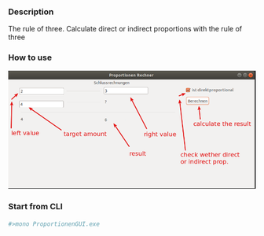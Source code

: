 ### Description

The rule of three. Calculate direct or indirect proportions with the rule of three

### How to use

![Auswahl_576](docs/Auswahl_576.png)

### Start from CLI

```bash
#>mono ProportionenGUI.exe
```